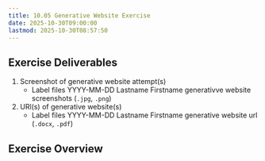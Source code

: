 ```yaml
---
title: 10.05 Generative Website Exercise
date: 2025-10-30T09:00:00
lastmod: 2025-10-30T08:57:50
---
```


## Exercise Deliverables

1. Screenshot of generative website attempt(s)
   - Label files YYYY-MM-DD Lastname Firstname generativve website screenshots (`.jpg`, `.png`)
2. URl(s) of generative website(s)
   - Label files YYYY-MM-DD Lastname Firstname generative website url (`.docx`, `.pdf`)

## Exercise Overview

